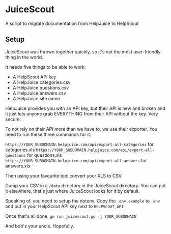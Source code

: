 # JuiceScout

A script to migrate documentation from HelpJuice to HelpScout

## Setup
JuiceScout was thrown together quickly, so it's not the most user-friendly thing in the world.

It needs five things to be able to work:
 - A HelpScout API key
 - A HelpJuice categories.csv
 - A HelpJuice questions.csv
 - A HelpJuice answers.csv
 - A HelpJuice site name
 
HelpJuice provides you with an API key, but their API is new and broken and it just lets anyone grab EVERYTHING from their API without the key. Very secure.

To not rely on their API more than we have to, we use their exporter. You need to run these three commands for it:

`https://YOUR_SUBDOMAIN.helpjuice.com/api/export-all-categories` for categories.xls
`https://YOUR_SUBDOMAIN.helpjuice.com/api/export-all-questions` for questions.xls
`https://YOUR_SUBDOMAIN.helpjuice.com/api/export-all-answers` for answers.xls

Then using your favourite tool convert your XLS to CSV.

Dump your CSV in a `/data` directory in the JuiceScout directory. You can put it elsewhere, that's just where JuiceScout looks for it by default.

Speaking of, you need to setup the dotenv. Copy the `.env.example` to `.env` and put in your HelpScout API key next to `HELPSCOUT_API`

Once that's all done, `go run juicescout.go -j YOUR_SUBDOMAIN`

And bob's your uncle. Hopefully.
